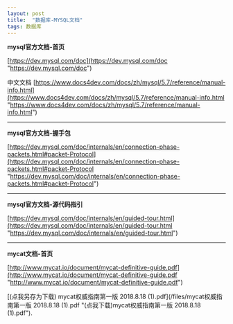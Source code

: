 ```yaml
---
layout: post
title:  "数据库-MYSQL文档"
tags: 数据库
---
```


**mysql官方文档-首页**

[https://dev.mysql.com/doc](https://dev.mysql.com/doc "https://dev.mysql.com/doc")


中文文档 [https://www.docs4dev.com/docs/zh/mysql/5.7/reference/manual-info.html](https://www.docs4dev.com/docs/zh/mysql/5.7/reference/manual-info.html "https://www.docs4dev.com/docs/zh/mysql/5.7/reference/manual-info.html")

 ---

 **mysql官方文档-握手包**
 
[https://dev.mysql.com/doc/internals/en/connection-phase-packets.html#packet-Protocol](https://dev.mysql.com/doc/internals/en/connection-phase-packets.html#packet-Protocol "https://dev.mysql.com/doc/internals/en/connection-phase-packets.html#packet-Protocol")

---
 
 **mysql官方文档-源代码指引**

[https://dev.mysql.com/doc/internals/en/guided-tour.html](https://dev.mysql.com/doc/internals/en/guided-tour.html "https://dev.mysql.com/doc/internals/en/guided-tour.html")

---
 
 **mycat文档-首页**

[http://www.mycat.io/document/mycat-definitive-guide.pdf](http://www.mycat.io/document/mycat-definitive-guide.pdf "http://www.mycat.io/document/mycat-definitive-guide.pdf")

[(点我另存为下载) mycat权威指南第一版 2018.8.18 (1).pdf](/files/mycat权威指南第一版 2018.8.18 (1).pdf "(点我下载)mycat权威指南第一版 2018.8.18 (1).pdf"). 
